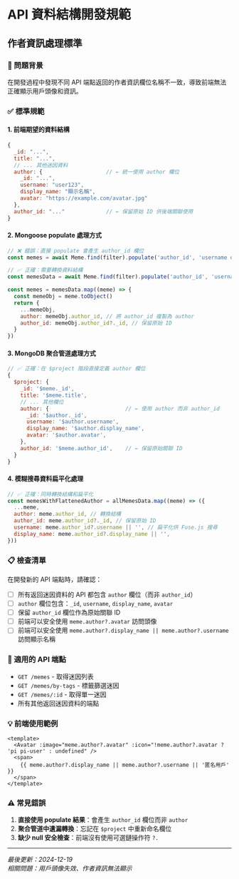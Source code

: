 # API 資料結構開發規範

## 作者資訊處理標準

### 🔴 問題背景

在開發過程中發現不同 API 端點返回的作者資訊欄位名稱不一致，導致前端無法正確顯示用戶頭像和資訊。

### ✅ 標準規範

#### 1. 前端期望的資料結構

```javascript
{
  _id: "...",
  title: "...",
  // ... 其他迷因資料
  author: {                    // ← 統一使用 author 欄位
    _id: "...",
    username: "user123",
    display_name: "顯示名稱",
    avatar: "https://example.com/avatar.jpg"
  },
  author_id: "..."             // ← 保留原始 ID 供後端關聯使用
}
```

#### 2. Mongoose populate 處理方式

```javascript
// ❌ 錯誤：直接 populate 會產生 author_id 欄位
const memes = await Meme.find(filter).populate('author_id', 'username display_name avatar')

// ✅ 正確：需要轉換資料結構
const memesData = await Meme.find(filter).populate('author_id', 'username display_name avatar')

const memes = memesData.map((meme) => {
  const memeObj = meme.toObject()
  return {
    ...memeObj,
    author: memeObj.author_id, // 將 author_id 複製為 author
    author_id: memeObj.author_id?._id, // 保留原始 ID
  }
})
```

#### 3. MongoDB 聚合管道處理方式

```javascript
// ✅ 正確：在 $project 階段直接定義 author 欄位
{
  $project: {
    _id: '$meme._id',
    title: '$meme.title',
    // ... 其他欄位
    author: {                        // ← 使用 author 而非 author_id
      _id: '$author._id',
      username: '$author.username',
      display_name: '$author.display_name',
      avatar: '$author.avatar',
    },
    author_id: '$meme.author_id',    // ← 保留原始關聯 ID
  }
}
```

#### 4. 模糊搜尋資料扁平化處理

```javascript
// ✅ 正確：同時轉換結構和扁平化
const memesWithFlattenedAuthor = allMemesData.map((meme) => ({
  ...meme,
  author: meme.author_id, // 轉換結構
  author_id: meme.author_id?._id, // 保留原始 ID
  username: meme.author_id?.username || '', // 扁平化供 Fuse.js 搜尋
  display_name: meme.author_id?.display_name || '',
}))
```

### 📋 檢查清單

在開發新的 API 端點時，請確認：

- [ ] 所有返回迷因資料的 API 都包含 `author` 欄位（而非 `author_id`）
- [ ] `author` 欄位包含：`_id`, `username`, `display_name`, `avatar`
- [ ] 保留 `author_id` 欄位作為原始關聯 ID
- [ ] 前端可以安全使用 `meme.author?.avatar` 訪問頭像
- [ ] 前端可以安全使用 `meme.author?.display_name || meme.author?.username` 訪問顯示名稱

### 🎯 適用的 API 端點

- `GET /memes` - 取得迷因列表
- `GET /memes/by-tags` - 標籤篩選迷因
- `GET /memes/:id` - 取得單一迷因
- 所有其他返回迷因資料的端點

### 💡 前端使用範例

```vue
<template>
  <Avatar :image="meme.author?.avatar" :icon="!meme.author?.avatar ? 'pi pi-user' : undefined" />
  <span>
    {{ meme.author?.display_name || meme.author?.username || '匿名用戶' }}
  </span>
</template>
```

### ⚠️ 常見錯誤

1. **直接使用 populate 結果**：會產生 `author_id` 欄位而非 `author`
2. **聚合管道中遺漏轉換**：忘記在 `$project` 中重新命名欄位
3. **缺少 null 安全檢查**：前端沒有使用可選鏈操作符 `?.`

---

_最後更新：2024-12-19_  
_相關問題：用戶頭像失效、作者資訊無法顯示_
